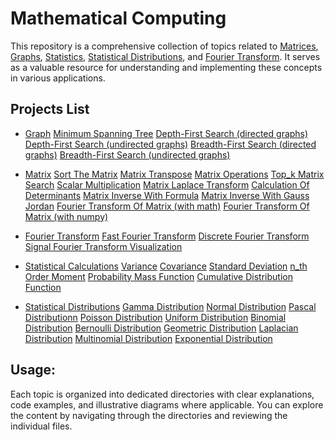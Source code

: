 # Mathematical Computing

   This repository is a comprehensive collection of topics related to [Matrices](https://en.wikipedia.org/wiki/Matrix_(mathematics)), [Graphs](https://en.wikipedia.org/wiki/Graph), [Statistics](https://en.wikipedia.org/wiki/Statistics), [Statistical Distributions](https://en.wikipedia.org/wiki/List_of_probability_distributions), and [Fourier Transform](https://en.wikipedia.org/wiki/Fourier_transform). 
   It serves as a valuable resource for understanding and implementing these concepts in various applications.


## Projects List


* [Graph](Graph)
   [Minimum Spanning Tree](Minimum%20Spanning%20Tree)
   [Depth-First Search (directed graphs)](Depth-First%20Search%20(directed%20graphs))
   [Depth-First Search (undirected graphs)](Depth-First%20Search%20(undirected%20graphs))
   [Breadth-First Search (directed graphs)](Breadth-First%20Search%20(directed%20graphs))
   [Breadth-First Search (undirected graphs)](Breadth-First%20Search%20(undirected%20graphs))

* [Matrix](Matrix)
   [Sort The Matrix](Matrix/Sort%20The%20Matrix)
   [Matrix Transpose](Matrix/Matrix%20Transpose)
   [Matrix Operations](Matrix/Matrix%20Operations)
   [Top_k Matrix Search](Matrix/Top_k%20Matrix%20Search)
   [Scalar Multiplication](Matrix/Scalar%20Multiplication)
   [Matrix Laplace Transform](Matrix/Matrix%20Laplace%20Transform)
   [Calculation Of Determinants](Matrix/Calculation%20Of%20Determinants)
   [Matrix Inverse With Formula](Matrix/Matrix%20Inverse%20With%20Formula)
   [Matrix Inverse With Gauss Jordan](Matrix/Matrix%20Inverse%20With%20Gauss%20Jordan)
   [Fourier Transform Of Matrix (with math)](Matrix/Fourier%20Transform%20Of%20Matrix%20(with%20math))
   [Fourier Transform Of Matrix (with numpy)](Matrix/Fourier%20Transform%20Of%20Matrix%20(with%20numpy))

* [Fourier Transform](Fourier%20Transform)
   [Fast Fourier Transform](Fourier%20Transform/Fast%20Fourier%20Transform)
   [Discrete Fourier Transform](Fourier%20Transform/Discrete%20Fourier%20Transform)
   [Signal Fourier Transform Visualization](Fourier%20Transform/Signal%20Fourier%20Transform%20Visualization)

* [Statistical Calculations](Statistical%20Calculations)
   [Variance](Statistical%20Calculations/Variance)
   [Covariance](Statistical%20Calculations/Covariance)
   [Standard Deviation](Statistical%20Calculations/Standard%20Deviation)
   [n_th Order Moment](Statistical%20Calculations/n_th%20Order%20Moment)
   [Probability Mass Function](Statistical%20Calculations/Probability%20Mass%20Function)
   [Cumulative Distribution Function](Statistical%20Calculations/Cumulative%20Distribution%20Function)

* [Statistical Distributions](Statistical%20Distributions)
   [Gamma Distribution](Statistical%20Distributions/Gamma%20Distribution)
   [Normal Distribution](Statistical%20Distributions/Normal%20Distribution)
   [Pascal Distributionn](Statistical%20Distributions/Pascal%20Distribution)
   [Poisson Distribution](Statistical%20Distributions/Poisson%20Distribution)
   [Uniform Distribution](Statistical%20Distributions/Uniform%20Distribution)
   [Binomial Distribution](Statistical%20Distributions/Binomial%20Distribution)
   [Bernoulli Distribution](Statistical%20Distributions/Bernoulli%20Distribution)
   [Geometric Distribution](Statistical%20Distributions/Geometric%20Distribution)
   [Laplacian Distribution](Statistical%20Distributions/Laplacian%20Distribution)
   [Multinomial Distribution](Statistical%20Distributions/Multinomial%20Distribution)
   [Exponential Distribution](Statistical%20Distributions/Exponential%20Distribution)
   

##  Usage:

   Each topic is organized into dedicated directories with clear explanations, code examples, and illustrative diagrams where applicable. 
   You can explore the content by navigating through the directories and reviewing the individual files.